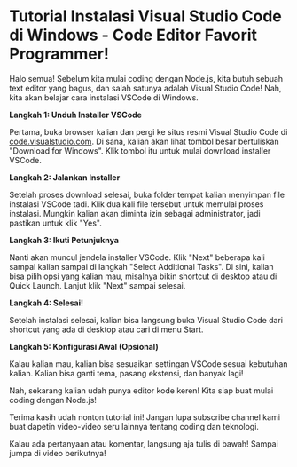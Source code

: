 # Tutorial Instalasi Visual Studio Code di Windows - Code Editor Favorit Programmer!

Halo semua! Sebelum kita mulai coding dengan Node.js, kita butuh sebuah text editor yang bagus, dan salah satunya adalah Visual Studio Code! Nah, kita akan belajar cara instalasi VSCode di Windows.

**Langkah 1: Unduh Installer VSCode**

Pertama, buka browser kalian dan pergi ke situs resmi Visual Studio Code di [code.visualstudio.com](code.visualstudio.com). Di sana, kalian akan lihat tombol besar bertuliskan "Download for Windows". Klik tombol itu untuk mulai download installer VSCode.

**Langkah 2: Jalankan Installer**

Setelah proses download selesai, buka folder tempat kalian menyimpan file instalasi VSCode tadi. Klik dua kali file tersebut untuk memulai proses instalasi. Mungkin kalian akan diminta izin sebagai administrator, jadi pastikan untuk klik "Yes".

**Langkah 3: Ikuti Petunjuknya**

Nanti akan muncul jendela installer VSCode. Klik "Next" beberapa kali sampai kalian sampai di langkah "Select Additional Tasks". Di sini, kalian bisa pilih opsi yang kalian mau, misalnya bikin shortcut di desktop atau di Quick Launch. Lanjut klik "Next" sampai selesai.

**Langkah 4: Selesai!**

Setelah instalasi selesai, kalian bisa langsung buka Visual Studio Code dari shortcut yang ada di desktop atau cari di menu Start.

**Langkah 5: Konfigurasi Awal (Opsional)**

Kalau kalian mau, kalian bisa sesuaikan settingan VSCode sesuai kebutuhan kalian. Kalian bisa ganti tema, pasang ekstensi, dan banyak lagi!

Nah, sekarang kalian udah punya editor kode keren! Kita siap buat mulai coding dengan Node.js!

Terima kasih udah nonton tutorial ini! Jangan lupa subscribe channel kami buat dapetin video-video seru lainnya tentang coding dan teknologi.

Kalau ada pertanyaan atau komentar, langsung aja tulis di bawah! Sampai jumpa di video berikutnya!
